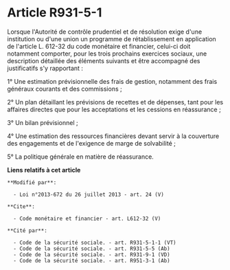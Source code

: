 # Article R931-5-1

Lorsque l'Autorité de contrôle prudentiel et de résolution exige d'une institution ou d'une union un programme de
rétablissement en application de l'article L. 612-32 du code monétaire et financier, celui-ci doit notamment comporter, pour
les trois prochains exercices sociaux, une description détaillée des éléments suivants et être accompagné des justificatifs
s'y rapportant : 

1° Une estimation prévisionnelle des frais de gestion, notamment des frais généraux courants et des commissions ; 

2° Un plan détaillant les prévisions de recettes et de dépenses, tant pour les affaires directes que pour les acceptations et
les cessions en réassurance ; 

3° Un bilan prévisionnel ; 

4° Une estimation des ressources financières devant servir à la couverture des engagements et de l'exigence de marge de
solvabilité ; 

5° La politique générale en matière de réassurance.

**Liens relatifs à cet article**

	**Modifié par**:

	  - Loi n°2013-672 du 26 juillet 2013 - art. 24 (V)

	**Cite**:

	  - Code monétaire et financier - art. L612-32 (V)

	**Cité par**:

	  - Code de la sécurité sociale. - art. R931-5-1-1 (VT)
	  - Code de la sécurité sociale. - art. R931-5-5 (Ab)
	  - Code de la sécurité sociale. - art. R931-9-1 (VD)
	  - Code de la sécurité sociale. - art. R951-3-1 (Ab)
